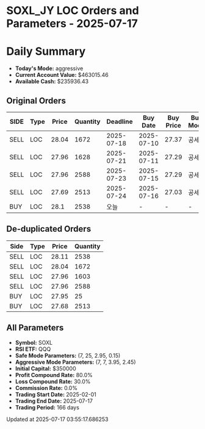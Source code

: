 # SOXL_JY LOC Orders and Parameters - 2025-07-17

# Daily Summary

- **Today's Mode:** aggressive
- **Current Account Value:** $463015.46
- **Available Cash:** $235936.43

## Original Orders

| SIDE | Type | Price | Quantity | Deadline | Buy Date | Buy Price | Buy Mode |
|------|------|-------|----------|----------|----------|-----------|----------|
| SELL | LOC | 28.04 | 1672 | 2025-07-18 | 2025-07-10 | 27.37 | 공세 |
| SELL | LOC | 27.96 | 1628 | 2025-07-21 | 2025-07-11 | 27.29 | 공세 |
| SELL | LOC | 27.96 | 2588 | 2025-07-23 | 2025-07-15 | 27.29 | 공세 |
| SELL | LOC | 27.69 | 2513 | 2025-07-24 | 2025-07-16 | 27.03 | 공세 |
| BUY | LOC | 28.1 | 2538 | 오늘 | - | - | - |

## De-duplicated Orders

| Side | Type | Price | Quantity |
|------|------|-------|----------|
| SELL | LOC | 28.11 | 2538 |
| SELL | LOC | 28.04 | 1672 |
| SELL | LOC | 27.96 | 1603 |
| SELL | LOC | 27.96 | 2588 |
| BUY | LOC | 27.95 | 25 |
| BUY | LOC | 27.68 | 2513 |

## All Parameters

- **Symbol:** SOXL
- **RSI ETF:** QQQ
- **Safe Mode Parameters:** (7, 25, 2.95, 0.15)
- **Aggressive Mode Parameters:** (7, 7, 3.95, 2.45)
- **Initial Capital:** $350000
- **Profit Compound Rate:** 80.0%
- **Loss Compound Rate:** 30.0%
- **Commission Rate:** 0.0%
- **Trading Start Date:** 2025-02-01
- **Trading End Date:** 2025-07-17
- **Trading Period:** 166 days

Updated at 2025-07-17 03:55:17.686253

